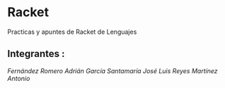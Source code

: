 # Racket
Practicas y apuntes de Racket de Lenguajes 

## Integrantes :
_Fernández Romero Adrián_
_García Santamaría José Luis_
_Reyes Martínez Antonio_
